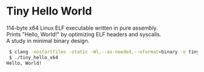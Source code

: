 # Tiny Hello World

114-byte x64 Linux ELF executable written in pure assembly.  
Prints "Hello, World!" by optimizing ELF headers and syscalls.  
A study in minimal binary design.  

```bash
 $ clang -nostartfiles -static -Wl,--as-needed,--oformat=binary -o tiny_hello_x64 tiny_hello_x64.s
 $ ./tiny_hello_x64
Hello, World!
```
